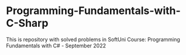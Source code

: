 # Programming-Fundamentals-with-C-Sharp
This is repository with solved problems in SoftUni Course: Programming Fundamentals with C# - September 2022